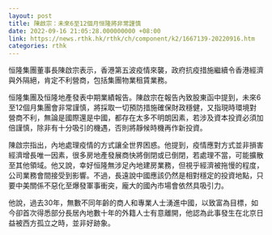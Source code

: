 ```yaml
---
layout: post
title: 陳啟宗：未來6至12個月恒隆將非常謹慎
date: 2022-09-16 21:05:28.000000000 +08:00
link: https://news.rthk.hk/rthk/ch/component/k2/1667139-20220916.htm
categories: rthk
---
```


恒隆集團董事長陳啟宗表示，香港第五波疫情來襲，政府抗疫措施繼續令香港經濟與外隔絕，肯定不利營商，包括集團物業租賃業務。

恒隆集團及恒隆地產發表中期業績報告。陳啟宗在報告內致股東函中提到，未來6至12個月集團會非常謹慎，將採取一切預防措施確保財政穩健，又指現時環境對營商不利，無論是國際還是中國，都存在太多不明朗因素，若涉及資本投資必須加倍謹慎，除非有十分吸引的機遇，否則將靜候時機再作新投資。

陳啟宗指出，內地處理疫情的方式讓全世界困惑。他提到，疫情應對方式並非損害經濟增長唯一因素，很多房地產發展商快將倒閉或已倒閉，若處理不當，可能擴散至其他領域。他又說，幸好恒隆無涉足內地建房業務，但視乎經濟被拖慢的程度，公司業務會間接受到影響。不過，長遠說中國應該仍然是相對穩定的投資地點，只要中美關係不惡化至爆發軍事衝突，龐大的國內市場會依然具吸引力。

他說，過去30年，無數不同年齡的商人和專業人士湧進中國，以致富為目標，如今卻首次得悉部分長居內地數十年的外籍人士有意離開，他認為此事發生在北京日益被西方孤立之時，並非好跡象。
